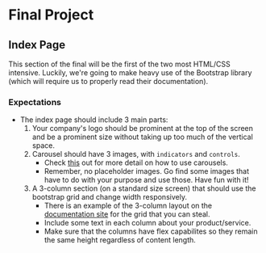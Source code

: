 # Final Project

## Index Page

This section of the final will be the first of the two most HTML/CSS intensive. Luckily, we're going to make heavy use of the Bootstrap library (which will require us to properly read their documentation).

### Expectations
* The index page should include 3 main parts: 
  1. Your company's logo should be prominent at the top of the screen and be a prominent size without taking up too much of the vertical space. 
  2.  Carousel should have 3 images, with `indicators` and `controls`.
      * Check [this](https://getbootstrap.com/docs/4.0/components/carousel/) out for more detail on how to use carousels.
      * Remember, no placeholder images. Go find some images that have to do with your purpose and use those. Have fun with it!
  3.  A 3-column section (on a standard size screen) that should use the bootstrap grid and change width responsively.
      * There is an example of the 3-column layout on the [documentation site](https://getbootstrap.com/docs/4.0/layout/grid/) for the grid that you can steal.
      * Include some text in each column about your product/service.
      * Make sure that the columns have flex capabilites so they remain the same height regardless of content length.
